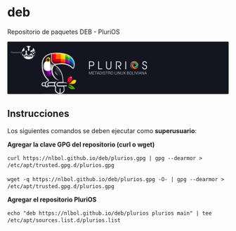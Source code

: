 # deb

Repositorio de paquetes DEB - PluriOS

![PluriOS Banner](plurios.png)

## Instrucciones

Los siguientes comandos se deben ejecutar como **superusuario**:  

**Agregar la clave GPG del repositorio (curl o wget)**

    curl https://nlbol.github.io/deb/plurios.gpg | gpg --dearmor > /etc/apt/trusted.gpg.d/plurios.gpg

    wget -q https://nlbol.github.io/deb/plurios.gpg -O- | gpg --dearmor > /etc/apt/trusted.gpg.d/plurios.gpg


**Agregar el repositorio PluriOS**  

    echo "deb https://nlbol.github.io/deb/plurios plurios main" | tee /etc/apt/sources.list.d/plurios.list

